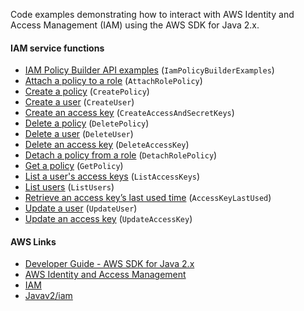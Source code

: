 Code examples demonstrating how to interact with AWS Identity and Access Management (IAM) using the AWS SDK for Java 2.x.

#### IAM service functions

- [IAM Policy Builder API examples](https://github.com/nolascojoao/aws-iam-java/blob/main/iam/src/main/java/com/example/iam/policies/IamPolicyBuilderExamples.java) (`IamPolicyBuilderExamples`)
- [Attach a policy to a role](https://github.com/nolascojoao/aws-iam-java/blob/main/iam/src/main/java/com/example/iam/policies/AttachRolePolicy.java) (`AttachRolePolicy`)
- [Create a policy](https://github.com/nolascojoao/aws-iam-java/blob/main/iam/src/main/java/com/example/iam/policies/CreatePolicy.java) (`CreatePolicy`)
- [Create a user](https://github.com/nolascojoao/aws-iam-java/blob/main/iam/src/main/java/com/example/iam/users/CreateUser.java) (`CreateUser`)
- [Create an access key](https://github.com/nolascojoao/aws-iam-java/blob/main/iam/src/main/java/com/example/iam/accesskeys/CreateAccessAndSecretKeys.java) (`CreateAccessAndSecretKeys`)
- [Delete a policy](https://github.com/nolascojoao/aws-iam-java/blob/main/iam/src/main/java/com/example/iam/policies/DeletePolicy.java) (`DeletePolicy`)
- [Delete a user](https://github.com/nolascojoao/aws-iam-java/blob/main/iam/src/main/java/com/example/iam/users/DeleteUser.java) (`DeleteUser`)
- [Delete an access key](https://github.com/nolascojoao/aws-iam-java/blob/main/iam/src/main/java/com/example/iam/accesskeys/DeleteAccessKey.java) (`DeleteAccessKey`)
- [Detach a policy from a role](https://github.com/nolascojoao/aws-iam-java/blob/main/iam/src/main/java/com/example/iam/policies/DetachRolePolicy.java) (`DetachRolePolicy`)
- [Get a policy](https://github.com/nolascojoao/aws-iam-java/blob/main/iam/src/main/java/com/example/iam/policies/GetPolicy.java) (`GetPolicy`)
- [List a user's access keys](https://github.com/nolascojoao/aws-iam-java/blob/main/iam/src/main/java/com/example/iam/accesskeys/ListAccessKeys.java) (`ListAccessKeys`)
- [List users](https://github.com/nolascojoao/aws-iam-java/blob/main/iam/src/main/java/com/example/iam/users/ListUsers.java) (`ListUsers`)
- [Retrieve an access key’s last used time](https://github.com/nolascojoao/aws-iam-java/blob/main/iam/src/main/java/com/example/iam/accesskeys/AccessKeyLastUsed.java) (`AccessKeyLastUsed`)
- [Update a user](https://github.com/nolascojoao/aws-iam-java/blob/main/iam/src/main/java/com/example/iam/users/UpdateUser.java) (`UpdateUser`)
- [Update an access key](https://github.com/nolascojoao/aws-iam-java/blob/main/iam/src/main/java/com/example/iam/accesskeys/UpdateAccessKey.java) (`UpdateAccessKey`)

#### AWS Links
- [Developer Guide - AWS SDK for Java 2.x](https://docs.aws.amazon.com/sdk-for-java/latest/developer-guide/home.html)
- [AWS Identity and Access Management](https://docs.aws.amazon.com/IAM/latest/UserGuide/introduction.html)
- [IAM](https://docs.aws.amazon.com/sdk-for-java/latest/developer-guide/examples-iam.html)
- [Javav2/iam](https://github.com/awsdocs/aws-doc-sdk-examples/tree/f807d60010caf3d14fe4cd0801b842fb8e9511ca/javav2/example_code/iam)
